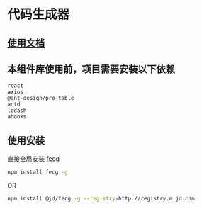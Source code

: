 # 代码生成器

## [使用文档](https://temp-static-domain.jd.com/fecg-docs)

## 本组件库使用前，项目需要安装以下依赖

```
react
axios
@ant-design/pro-table
antd
lodash
ahooks
```

## 使用安装

直接全局安装 [fecg](https://www.npmjs.com/package/fecg)

```sh
npm install fecg -g
```

OR

```sh
npm install @jd/fecg -g --registry=http://registry.m.jd.com
```
